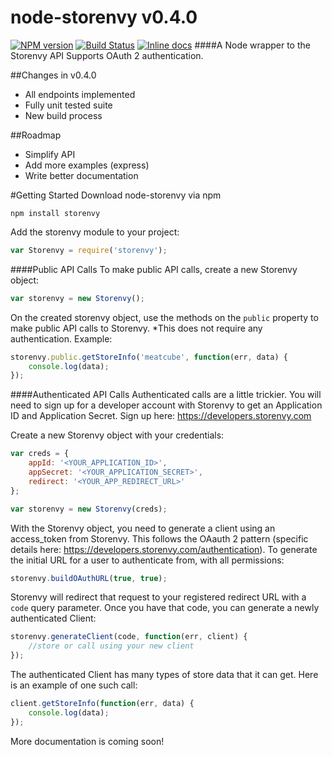 node-storenvy v0.4.0
=============
[![NPM version](http://img.shields.io/npm/v/storenvy.svg?style=flat)](https://www.npmjs.org/package/storenvy)
[![Build Status](https://travis-ci.org/ryanmurakami/node-storenvy.svg?branch=develop)](https://travis-ci.org/ryanmurakami/node-storenvy)
[![Inline docs](http://inch-ci.org/github/ryanmurakami/node-storenvy.svg?branch=master)](http://inch-ci.org/github/ryanmurakami/node-storenvy)
####A Node wrapper to the Storenvy API
Supports OAuth 2 authentication.

##Changes in v0.4.0
- All endpoints implemented
- Fully unit tested suite
- New build process

##Roadmap
- Simplify API
- Add more examples (express)
- Write better documentation

#Getting Started
Download node-storenvy via npm
```shell
npm install storenvy
```

Add the storenvy module to your project:
```js
var Storenvy = require('storenvy');
```

####Public API Calls
To make public API calls, create a new Storenvy object:
```js
var storenvy = new Storenvy();
```

On the created storenvy object, use the methods on the `public` property to make public API calls to Storenvy. *This does not require any authentication.
Example:
```js
storenvy.public.getStoreInfo('meatcube', function(err, data) {
	console.log(data);
});
```

####Authenticated API Calls
Authenticated calls are a little trickier. You will need to sign up for a developer account with Storenvy to get an Application ID and Application Secret. 
Sign up here: https://developers.storenvy.com

Create a new Storenvy object with your credentials:
```js
var creds = {
	appId: '<YOUR_APPLICATION_ID>',
	appSecret: '<YOUR_APPLICATION_SECRET>',
	redirect: '<YOUR_APP_REDIRECT_URL>'
};

var storenvy = new Storenvy(creds);
```

With the Storenvy object, you need to generate a client using an access_token from Storenvy. This follows the OAauth 2 pattern (specific details here: https://developers.storenvy.com/authentication).
To generate the initial URL for a user to authenticate from, with all permissions:
```js
storenvy.buildOAuthURL(true, true);
```

Storenvy will redirect that request to your registered redirect URL with a `code` query parameter. Once you have that code, you can generate a newly authenticated Client:
```js
storenvy.generateClient(code, function(err, client) {
	//store or call using your new client
});
```

The authenticated Client has many types of store data that it can get. Here is an example of one such call:
```js
client.getStoreInfo(function(err, data) {
	console.log(data);
});
```

More documentation is coming soon!
